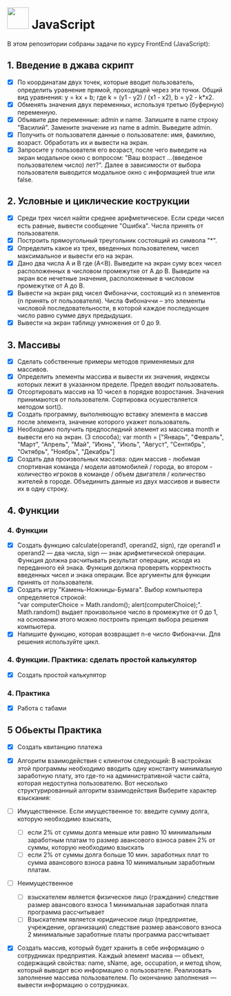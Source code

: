 #  <img height=50 src="https://user-images.githubusercontent.com/25181517/117447155-6a868a00-af3d-11eb-9cfe-245df15c9f3f.png"> JavaScript
В этом репозитории собраны задачи по курсу FrontEnd (JavaScript):
## 1. Введение в джава скрипт    
- [X] По координатам двух точек, которые вводит пользователь, определить уравнение прямой, проходящей через эти точки.
       Общий вид уравнения: y = kx + b; где k = (y1 - y2) / (x1 - x2), b = y2 - k*x2.
- [X] Обменять значения двух переменных, используя третью (буферную) переменную.
- [X] Объявите две переменные: admin и name. Запишите в name строку "Василий". Замените значение из name в admin. Выведите admin.
- [X] Получить от пользователя данные о пользователе: имя, фамилию, возраст. Обработать их и вывести на экран.
- [X] Запросите у пользователя его возраст, после чего выведите на экран модальное окно с вопросом: "Ваш возраст ...(введеное пользователем число) лет?".
    Далее в зависимости от выбора пользователя выводится модальное окно с информацией true или false.
    
## 2. Условные и циклические кострукции
- [X] Среди трех чисел найти среднее арифметическое. Если среди чисел есть равные, вывести сообщение "Ошибка". Числа принять от пользователя.
- [X] Построить прямоугольный треугольник состоящий из символа "*".
- [X] Определить какое из трех, введенных пользователем, чисел максимальное и вывести его на экран.
- [X] Дано два числа A и B где (A<B). 
       Выведите на экран суму всех чисел расположенных в числовом промежутке от А до В. 
       Выведите на экран все нечетные значения, расположенные в числовом промежутке от А до В. 
- [X] Вывести на экран ряд чисел Фибоначчи, состоящий из n элементов (n принять от пользователя).
       Числа Фибоначчи – это элементы числовой последовательности, в которой каждое последующее число равно сумме двух предыдущих.
- [X] Вывести на экран таблицу умножения от 0 до 9. 

## 3. Маcсивы
- [X] Сделать собственные примеры методов применяемых для массивов.
- [X] Определить элементы массива и вывести их значения, индексы которых лежит в указанном пределе. Предел вводит пользователь.
- [X] Отсортировать массив на 10 чисел в порядке возростания. Значения принимаются от пользователя. Сортировка осушествляется методом sort().
- [X] Создать программу, выполняющую вставку элемента в массив после элемента, значение которого укажет пользователь.
- [X] Необходимо получить предпоследний элемент из массива month и вывести его на экран. (3 способа);
    var month = ["Январь", "Февраль", "Март", "Апрель", "Май", "Июнь", "Июль", "Август", "Сентябрь", "Октябрь", "Ноябрь", "Декабрь"]
- [X] Создать два произвольных массива: один массив - любимая спортивная команда / модели автомобилей / города, 
    во втором - количество игроков в команде / объем двигателя / количество жителей в городе. 
    Объединить данные из двух массивов и вывести их в одну строку.

## 4. Функции 

### 4. Функции

- [X] Создать функцию calculate(operand1, operand2, sign), где operand1 и operand2 — два числа, sign — знак арифметической операции.
       Функция должна расчитывать результат операции, исходя из переданного ей знака. 
       Функция должна проверять корректность введенных чисел и знака операции.
       Все аргументы для функции принять от пользователя.
- [X] Создать игру "Камень-Ножницы-Бумага".
        Выбор компьютера определяется строкой:  
        "var computerChoice = Math.random();
        alert(computerChoice);".
        Math.random() выдает произвольное число в промежутке от 0 до 1, на основании этого можно построить принцип выбора решения компьютера.
- [X] Напишите функцию, которая возвращает n-е число Фибоначчи. Для решения используйте цикл.
    
### 4. Функции. Практика: сделать простой калькулятор
- [X] Создать простой калькулятор
    
### 4. Практика
- [X] Работа с табами

## 5 Обьекты Практика
- [X] Создать квитанцию платежа

- [X] Алгоритм взаимодействия с клиентом следующий:
В настройках этой программы необходимо вводить одну константу минимальную заработную плату, это где-то на административной части сайта, которая недоступна пользователю.
Вот несколько структурированный алгоритм взаимодействия
Выберите характер взыскания:
- [ ] Имущественное. Если имущественное то: введите сумму долга, которую необходимо взыскать,
    - [ ] если 2% от суммы долга меньше или равно 10 минимальным заработным платам то размер авансового взноса равен 2% от суммы, которую необходимо взыскать
    - [ ] если 2% от суммы долга больше 10 мин. заработных плат то сумма авансового взноса равна 10 минимальным заработным платам.

- [ ] Неимущественное
    - [ ] взыскателем является физическое лицо (гражданин) следствие размер авансового взноса 1 минимальная заработная плата программа рассчитывает
    - [ ] Взыскателем является юридическое лицо (предприятие, учреждение, организация) следствие размер авансового взноса 2 минимальные заработные платы программа рассчитывает
    
- [X] Создать массив, который будет хранить в себе информацию о сотрудниках предприятия. Каждый элемент масива — объект,
содержащий свойства: name, sName, age, occupation, и метод show, который выводит всю информацию о пользователе.
Реализовать заполнение массива пользователем. По окончанию заполнения — вывести информацию о сотрудниках.

